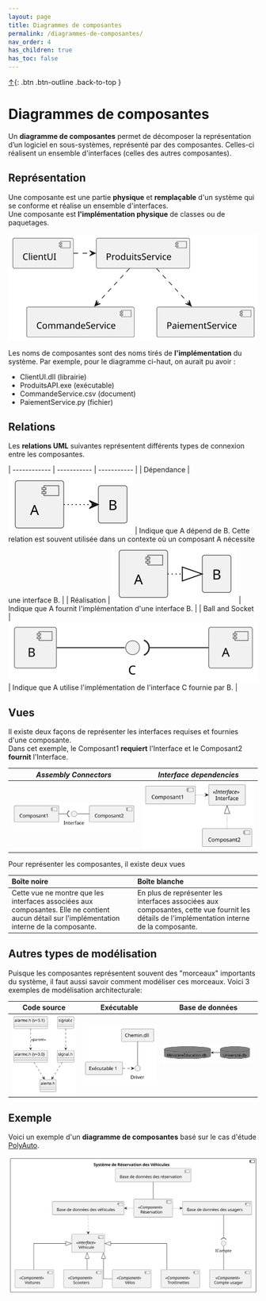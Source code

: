 ```yaml
---
layout: page
title: Diagrammes de composantes
permalink: /diagrammes-de-composantes/
nav_order: 4
has_children: true
has_toc: false
---
```


[↑](./#top){: .btn .btn-outline .back-to-top }

# Diagrammes de composantes

Un **diagramme de composantes** permet de décomposer la représentation d’un logiciel en sous-systèmes, représenté par des composantes. Celles-ci réalisent un ensemble d'interfaces (celles des autres composantes).

## Représentation

Une composante est une partie **physique** et **remplaçable** d'un système qui se conforme et réalise un ensemble d'interfaces.  
Une composante est **l'implémentation physique** de classes ou de paquetages.

![](/out/plant_uml/représentationComponentDiagram/représentationComponentDiagram.svg)

Les noms de composantes sont des noms tirés de **l'implémentation** du système. Par exemple, pour le diagramme ci-haut, on aurait pu avoir :

- ClientUI.dll (librairie)
- ProduitsAPI.exe (exécutable)
- CommandeService.csv (document)
- PaiementService.py (fichier)

## Relations

Les **relations UML** suivantes représentent différents types de connexion entre les composantes.

| ------------ | ----------- | ----------- |
| Dépendance | ![](/out/plant_uml/dependencyRelationshipComponent/dependencyRelationshipComponent.svg) | Indique que A dépend de B. Cette relation est souvent utilisée dans un contexte où un composant A nécessite une interface B.  |
| Réalisation | ![](/out/plant_uml/realizationRelationshipComponent/realizationRelationshipComponent.svg) | Indique que A fournit l'implémentation d'une interface B. |
| Ball and Socket | ![](/out/plant_uml/BallAndSocketRelationComponent/BallAndSocketRelationComponent.svg) | Indique que A utilise l'implémentation de l'interface C fournie par B. |

## Vues

Il existe deux façons de représenter les interfaces requises et fournies d'une composante.  
Dans cet exemple, le Composant1 **requiert** l'Interface et le Composant2 **fournit** l'Interface.

|                            _Assembly Connectors_                            |                             _Interface dependencies_                              |
| :-------------------------------------------------------------------------: | :-------------------------------------------------------------------------------: |
| ![](/out/plant_uml/assemblyConnectorsExample/assemblyConnectorsExample.svg) | ![](/out/plant_uml/interfaceDependenciesExample/interfaceDependenciesExample.svg) |

Pour représenter les composantes, il existe deux vues

| Boîte noire                                                                                                                                    | Boîte blanche                                                                                                                                |
| :--------------------------------------------------------------------------------------------------------------------------------------------- | :------------------------------------------------------------------------------------------------------------------------------------------- |
| Cette vue ne montre que les interfaces associées aux composantes. Elle ne contient aucun détail sur l'implémentation interne de la composante. | En plus de représenter les interfaces associées aux composantes, cette vue fournit les détails de l'implémentation interne de la composante. |

## Autres types de modélisation

Puisque les composantes représentent souvent des "morceaux" importants du système, il faut aussi savoir comment modéliser ces morceaux. Voici 3 exemples de modélisation architecturale:

|                       Code source                       |                         Exécutable                          |                            Base de données                            |
| :-----------------------------------------------------: | :---------------------------------------------------------: | :-------------------------------------------------------------------: |
| ![](/out/plant_uml/codeSourceModel/codeSourceModel.svg) | ![](/out/plant_uml/executableDiagram/executableDiagram.svg) | ![](/out/plant_uml/databaseRepresentation/databaseRepresentation.svg) |

## Exemple

Voici un exemple d'un **diagramme de composantes** basé sur le cas d'étude [PolyAuto](../polyauto/).

![](/out/plant_uml/exempleDiagComponent/exempleDiagComponent.svg)
